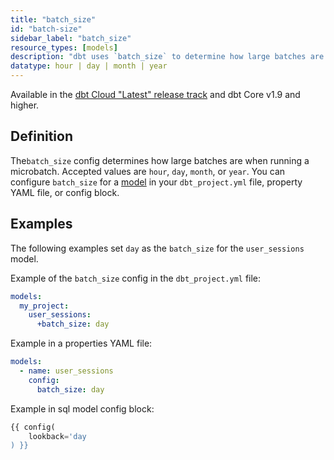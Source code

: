 ```yaml
---
title: "batch_size"
id: "batch-size"
sidebar_label: "batch_size"
resource_types: [models]
description: "dbt uses `batch_size` to determine how large batches are when running a microbatch incremental model."
datatype: hour | day | month | year
---
```


Available in the [dbt Cloud "Latest" release track](/docs/dbt-versions/cloud-release-tracks) and dbt Core v1.9 and higher.

## Definition

The`batch_size` config determines how large batches are when running a microbatch. Accepted values are `hour`, `day`, `month`, or `year`. You can configure `batch_size` for a [model](/docs/build/models) in your `dbt_project.yml` file, property YAML file, or config block.

## Examples

The following examples set `day` as the `batch_size` for the `user_sessions` model.

Example of the `batch_size` config in the `dbt_project.yml` file:

<File name='dbt_project.yml'>

```yml
models:
  my_project:
    user_sessions:
      +batch_size: day
```
</File>

Example in a properties YAML file:

<File name='models/properties.yml'>

```yml
models:
  - name: user_sessions
    config:
      batch_size: day
```

</File>

Example in sql model config block:

<File name="models/user_sessions.sql">

```sql
{{ config(
    lookback='day
) }}
```

</File> 

